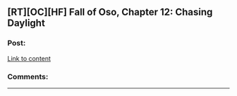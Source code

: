 ## [RT][OC][HF] Fall of Oso, Chapter 12: Chasing Daylight

### Post:

[Link to content](http://talesfromaeria.tumblr.com/post/127914094627/fall-of-oso)

### Comments:

---

